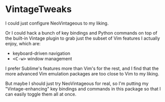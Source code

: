 VintageTweaks
=============

I could just configure NeoVintageous to my liking.

Or I could hack a bunch of key bindings and Python commands on top of the built-in Vintage plugin to grab just the subset of Vim features I actually enjoy, which are:

  - keyboard-driven navigation
  - <kbd>&lt;C-w&gt;</kbd> window management

I prefer Sublime's features more than Vim's for the rest, and I find that the more advanced Vim emulation packages are too close to Vim to my liking.

But maybe I should just try NeoVintageous for real, so I'm putting my "Vintage-enhancing" key bindings and commands in this package so that I can easily toggle them all at once.